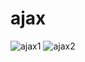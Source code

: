 # ajax
![ajax1](https://user-images.githubusercontent.com/81953271/118010704-95167f80-b34f-11eb-9e90-e899e4f03e4f.png)
![ajax2](https://user-images.githubusercontent.com/81953271/118010732-99db3380-b34f-11eb-846e-0d551b2d8bf9.png)
